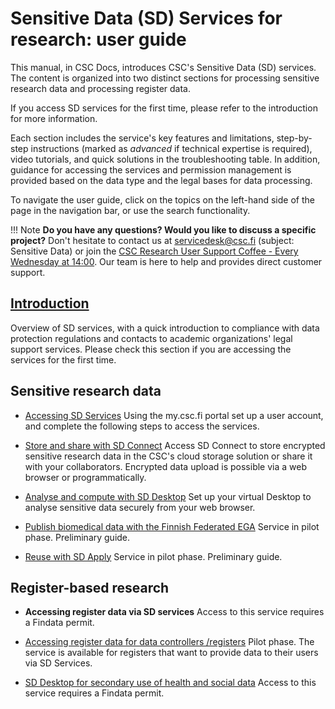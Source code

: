 # Sensitive Data (SD) Services for research: user guide

This manual, in CSC Docs, introduces CSC's Sensitive Data (SD) services. The content is organized into two distinct sections for processing sensitive research data and processing register data. 

If you access SD services for the first time, please refer to the introduction for more information. 

Each section includes the service's key features and limitations, step-by-step instructions (marked as *advanced* if technical expertise is required), video tutorials, and quick solutions in the troubleshooting table. In addition, guidance for accessing the services and permission management is provided based on the data type and the legal bases for data processing. 

To navigate the user guide, click on the topics on the left-hand side of the page in the navigation bar, or use the search functionality. 


!!! Note
    **Do you have any questions? Would you like to discuss a specific project?** Don't hesitate to contact us at servicedesk@csc.fi (subject: Sensitive Data) or join the [CSC Research User Support Coffee - Every Wednesday at 14:00](https://ssl.eventilla.com/usersupportcoffee). Our team is here to help and provides direct customer support. 
    
    
 
## [Introduction](./intro.md)

Overview of SD services, with a quick introduction to compliance with data protection regulations and contacts to academic organizations' legal support services. Please check this section if you are accessing the services for the first time.
  
 
## Sensitive research data  


* [Accessing SD Services](./sd-access.md) Using the my.csc.fi portal set up a user account, and complete the following steps to access the services. 

* [Store and share with SD Connect](./sd_connect.md) Access SD Connect to store encrypted sensitive research data in the CSC's cloud storage solution or share it with your collaborators. Encrypted data upload is possible via a web browser or programmatically.
   
* [Analyse and compute with SD Desktop](./sd_desktop.md) Set up your virtual Desktop to analyse sensitive data securely from your web browser. 

* [Publish biomedical data with the Finnish Federated EGA](./federatedega.md) Service in pilot phase. Preliminary guide.
 
* [Reuse with SD Apply](./sd-apply.md) Service in pilot phase. Preliminary guide. 
 


## Register-based research

* **Accessing register data via SD services** Access to this service requires a Findata permit.

*  [Accessing register data for data controllers /registers](./single-register-submission.md) Pilot phase. The service is available for registers that want to provide data to their users via SD Services. 

* [SD Desktop for secondary use of health and social data](./sd-desktop-audited.md) Access to this service requires a Findata permit.
